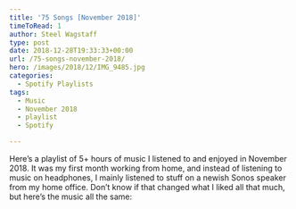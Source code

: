 ```yaml
---
title: '75 Songs [November 2018]'
timeToRead: 1 
author: Steel Wagstaff
type: post
date: 2018-12-28T19:33:33+00:00
url: /75-songs-november-2018/
hero: /images/2018/12/IMG_9485.jpg
categories:
  - Spotify Playlists
tags:
  - Music
  - November 2018
  - playlist
  - Spotify

---
```

Here&#8217;s a playlist of 5+ hours of music I listened to and enjoyed in November 2018. It was my first month working from home, and instead of listening to music on headphones, I mainly listened to stuff on a newish Sonos speaker from my home office. Don&#8217;t know if that changed what I liked all that much, but here&#8217;s the music all the same: